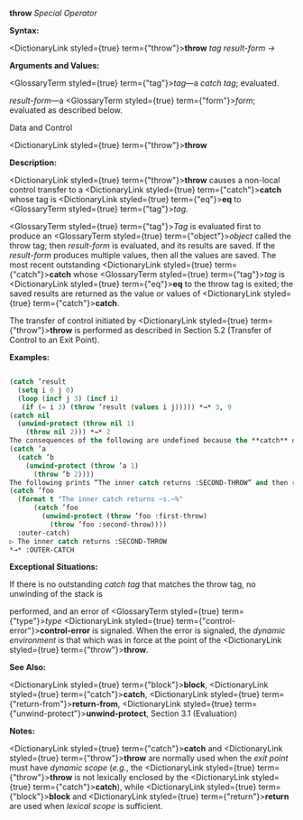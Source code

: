 **throw** *Special Operator* 



**Syntax:** 



<DictionaryLink styled={true} term={"throw"}><b>throw</b></DictionaryLink> *tag result-form →* 



**Arguments and Values:** 



<GlossaryTerm styled={true} term={"tag"}><i>tag</i></GlossaryTerm>—a *catch tag*; evaluated. 



*result-form*—a <GlossaryTerm styled={true} term={"form"}><i>form</i></GlossaryTerm>; evaluated as described below. 



Data and Control 











<DictionaryLink styled={true} term={"throw"}><b>throw</b></DictionaryLink> 



**Description:** 



<DictionaryLink styled={true} term={"throw"}><b>throw</b></DictionaryLink> causes a non-local control transfer to a <DictionaryLink styled={true} term={"catch"}><b>catch</b></DictionaryLink> whose tag is <DictionaryLink styled={true} term={"eq"}><b>eq</b></DictionaryLink> to <GlossaryTerm styled={true} term={"tag"}><i>tag</i></GlossaryTerm>. 



<GlossaryTerm styled={true} term={"tag"}><i>Tag</i></GlossaryTerm> is evaluated first to produce an <GlossaryTerm styled={true} term={"object"}><i>object</i></GlossaryTerm> called the throw tag; then *result-form* is evaluated, and its results are saved. If the *result-form* produces multiple values, then all the values are saved. The most recent outstanding <DictionaryLink styled={true} term={"catch"}><b>catch</b></DictionaryLink> whose <GlossaryTerm styled={true} term={"tag"}><i>tag</i></GlossaryTerm> is <DictionaryLink styled={true} term={"eq"}><b>eq</b></DictionaryLink> to the throw tag is exited; the saved results are returned as the value or values of <DictionaryLink styled={true} term={"catch"}><b>catch</b></DictionaryLink>. 



The transfer of control initiated by <DictionaryLink styled={true} term={"throw"}><b>throw</b></DictionaryLink> is performed as described in Section 5.2 (Transfer of Control to an Exit Point). 



**Examples:**
```lisp

(catch ’result 
  (setq i 0 j 0) 
  (loop (incf j 3) (incf i) 
   (if (= i 3) (throw ’result (values i j))))) *→* 3, 9 
(catch nil 
  (unwind-protect (throw nil 1) 
    (throw nil 2))) *→* 2 
The consequences of the following are undefined because the **catch** of b is passed over by the first **throw**, hence portable programs must assume that its *dynamic extent* is terminated. The *binding* of the *catch tag* is not yet *disestablished* and therefore it is the target of the second **throw**. 
(catch ’a 
  (catch ’b 
    (unwind-protect (throw ’a 1) 
      (throw ’b 2)))) 
The following prints “The inner catch returns :SECOND-THROW” and then returns :outer-catch. 
(catch ’foo 
  (format t "The inner catch returns ~s.~%" 
	  (catch ’foo 
	    (unwind-protect (throw ’foo :first-throw) 
	      (throw ’foo :second-throw)))) 
  :outer-catch) 
▷ The inner catch returns :SECOND-THROW 
*→* :OUTER-CATCH 

```
**Exceptional Situations:** 



If there is no outstanding *catch tag* that matches the throw tag, no unwinding of the stack is 











performed, and an error of <GlossaryTerm styled={true} term={"type"}><i>type</i></GlossaryTerm> <DictionaryLink styled={true} term={"control-error"}><b>control-error</b></DictionaryLink> is signaled. When the error is signaled, the *dynamic environment* is that which was in force at the point of the <DictionaryLink styled={true} term={"throw"}><b>throw</b></DictionaryLink>. 



**See Also:** 



<DictionaryLink styled={true} term={"block"}><b>block</b></DictionaryLink>, <DictionaryLink styled={true} term={"catch"}><b>catch</b></DictionaryLink>, <DictionaryLink styled={true} term={"return-from"}><b>return-from</b></DictionaryLink>, <DictionaryLink styled={true} term={"unwind-protect"}><b>unwind-protect</b></DictionaryLink>, Section 3.1 (Evaluation) 



**Notes:** 



<DictionaryLink styled={true} term={"catch"}><b>catch</b></DictionaryLink> and <DictionaryLink styled={true} term={"throw"}><b>throw</b></DictionaryLink> are normally used when the *exit point* must have *dynamic scope* (*e.g.*, the <DictionaryLink styled={true} term={"throw"}><b>throw</b></DictionaryLink> is not lexically enclosed by the <DictionaryLink styled={true} term={"catch"}><b>catch</b></DictionaryLink>), while <DictionaryLink styled={true} term={"block"}><b>block</b></DictionaryLink> and <DictionaryLink styled={true} term={"return"}><b>return</b></DictionaryLink> are used when *lexical scope* is sufficient. 



